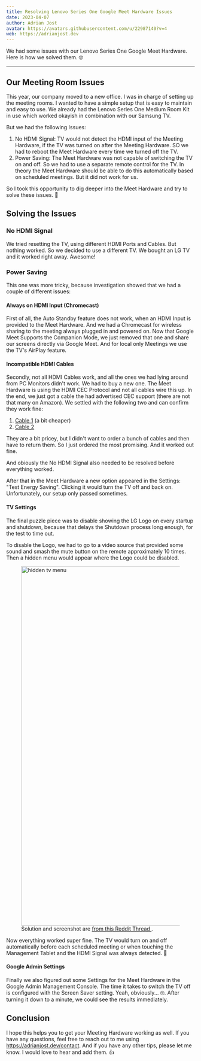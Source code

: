 ```yaml
---
title: Resolving Lenovo Series One Google Meet Hardware Issues
date: 2023-04-07
author: Adrian Jost
avatar: https://avatars.githubusercontent.com/u/22987140?v=4
web: https://adrianjost.dev
---
```


We had some issues with our Lenovo Series One Google Meet Hardware. Here is how we solved them. 🤓

---

## Our Meeting Room Issues

This year, our company moved to a new office. I was in charge of setting up the meeting rooms. I wanted to have a simple setup that is easy to maintain and easy to use.
We already had the Lenovo Series One Medium Room Kit in use which worked okayish in combination with our Samsung TV.

But we had the following Issues:

1. No HDMI Signal: TV would not detect the HDMI input of the Meeting Hardware, if the TV was turned on after the Meeting Hardware. SO we had to reboot the Meet Hardware every time we turned off the TV.
2. Power Saving: The Meet Hardware was not capable of switching the TV on and off. So we had to use a separate remote control for the TV. In theory the Meet Hardware should be able to do this automatically based on scheduled meetings. But it did not work for us.

So I took this opportunity to dig deeper into the Meet Hardware and try to solve these issues. 👀

## Solving the Issues

### No HDMI Signal

We tried resetting the TV, using different HDMI Ports and Cables. But nothing worked. So we decided to use a different TV. We bought an LG TV and it worked right away. Awesome!

### Power Saving

This one was more tricky, because investigation showed that we had a couple of different issues:

#### Always on HDMI Input (Chromecast)

First of all, the Auto Standby feature does not work, when an HDMI Input is provided to the Meet Hardware. And we had a Chromecast for wireless sharing to the meeting always plugged in and powered on. Now that Google Meet Supports the Companion Mode, we just removed that one and share our screens directly via Google Meet. And for local only Meetings we use the TV's AirPlay feature.

#### Incompatible HDMI Cables

Secondly, not all HDMI Cables work, and all the ones we had lying around from PC Monitors didn't work. We had to buy a new one. The Meet Hardware is using the HDMI CEC Protocol and not all cables wire this up. In the end, we just got a cable the had advertised CEC support (there are not that many on Amazon). We settled with the following two and can confirm they work fine:

1. [Cable 1](https://www.amazon.de/gp/product/B09TFLNG4H/) (a bit cheaper)
2. [Cable 2](https://www.amazon.de/gp/product/B07X3H923J/)

They are a bit pricey, but I didn't want to order a bunch of cables and then have to return them. So I just ordered the most promising. And it worked out fine.

And obiously the No HDMI Signal also needed to be resolved before everything worked.

After that in the Meet Hardware a new option appeared in the Settings: "Test Energy Saving". Clicking it would turn the TV off and back on. Unfortunately, our setup only passed sometimes.

#### TV Settings

The final puzzle piece was to disable showing the LG Logo on every startup and shutdown, because that delays the Shutdown process long enough, for the test to time out.

To disable the Logo, we had to go to a video source that provided some sound and smash the mute button on the remote approximately 10 times. Then a hidden menu would appear where the Logo could be disabled.

<figure>
<img width="961" alt="hidden tv menu" src="https://user-images.githubusercontent.com/22987140/230942239-48ab4413-1227-41a5-876f-cecd762b209e.png">
<figcaption>
    Solution and screenshot are 
    <a href="https://www.reddit.com/r/LGOLED/comments/q1wyyd/cant_get_into_mute_menu_anyone_else/"
    target="_blank"
    rel="noopener noreferrer"
    >
    from this Reddit Thread
    </a>.
  </figcaption>
</figure>

Now everything worked super fine. The TV would turn on and off automatically before each scheduled meeting or when touching the Management Tablet and the HDMI Signal was always detected. 🎉

#### Google Admin Settings

Finally we also figured out some Settings for the Meet Hardware in the Google Admin Management Console. The time it takes to switch the TV off is configured with the Screen Saver setting. Yeah, obviously... 🙄.
After turning it down to a minute, we could see the results immediately.

## Conclusion

I hope this helps you to get your Meeting Hardware working as well. If you have any questions, feel free to reach out to me using https://adrianjost.dev/contact. And if you have any other tips, please let me know. I would love to hear and add them. 👍
